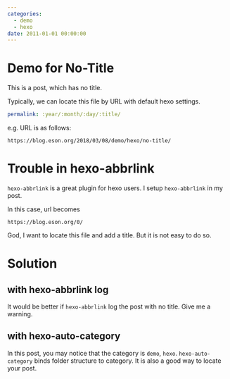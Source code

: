 ```yaml
---
categories:
  - demo
  - hexo
date: 2011-01-01 00:00:00
---
```



# Demo for No-Title


This is a post, which has no title.


Typically, we can locate this file by URL with default hexo settings.

```yml
permalink: :year/:month/:day/:title/
```

e.g. URL is as follows:
```
https://blog.eson.org/2018/03/08/demo/hexo/no-title/
```

# Trouble in hexo-abbrlink

`hexo-abbrlink` is a great plugin for hexo users. I setup `hexo-abbrlink` in my post.

In this case, url becomes
```
https://blog.eson.org/0/
```

God, I want to locate this file and add a title.
But it is not easy to do so.

# Solution

## with hexo-abbrlink log

It would be better if `hexo-abbrlink` log the post with no title. Give me a warning.

## with hexo-auto-category

In this post, you may notice that the category is `demo`, `hexo`.
`hexo-auto-category` binds folder structure to category. It is also a good way to locate your post.
